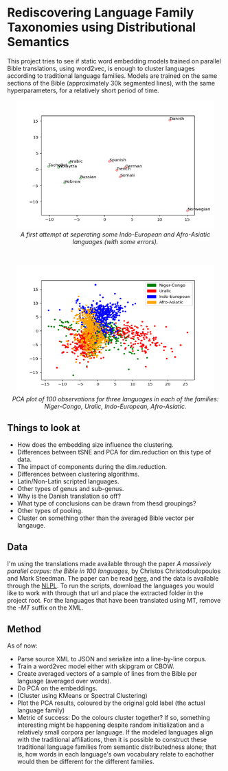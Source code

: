 # Rediscovering Language Family Taxonomies using Distributional Semantics
This project tries to see if static word embedding models trained on parallel Bible translations, using word2vec, is enough to cluster languages according to traditional language families. Models are trained on the same sections of the Bible (approximately 30k segmented lines), with the same hyperparameters, for a relatively short period of time. 

<p align="center">
  <img width="460" height="300" src="img/early_attempt.png">
  <br>
  <em>A first attempt at seperating some Indo-European and Afro-Asiatic languages (with some errors).</em>
</p>

<br>

<p align="center">
  <img width="460" height="300" src="img/four_groups.png">
  <br>
  <em>PCA plot of 100 observations for three languages in each of the families: Niger-Congo, Uralic, Indo-European, Afro-Asiatic.</em>
</p>

## Things to look at 

- How does the embedding size influence the clustering.
- Differences between tSNE and PCA for dim.reduction on this type of data.
- The impact of components during the dim.reduction.
- Differences between clustering algorithms.
- Latin/Non-Latin scripted languages.
- Other types of genus and sub-genus.
- Why is the Danish translation so off?
- What type of conclusions can be drawn from thesd groupings?
- Other types of pooling.
- Cluster on something other than the averaged Bible vector per langauge.

## Data
I'm using the translations made available through the paper *A massively parallel corpus: the Bible in 100 languages*, by Christos Christodoulopoulos and Mark Steedman. The paper can be read [here](https://link.springer.com/article/10.1007/s10579-014-9287-y), and the data is available through the [NLPL](https://opus.nlpl.eu/bible-uedin.php). To run the scripts, download the languages you would like to work with through that url and place the extracted folder in the project root. For the languages that have been translated using MT, remove the *-MT* suffix on the XML.

## Method

As of now:
- Parse source XML to JSON and serialize into a line-by-line corpus.
- Train a word2vec model either with skipgram or CBOW.
- Create averaged vectors of a sample of lines from the Bible per language (averaged over words).
- Do PCA on the embeddings.
- (Cluster using KMeans or Spectral Clustering)
- Plot the PCA results, coloured by the original gold label (the actual language family)
- Metric of success: Do the colours cluster together? If so, something interesting might be happening despite random initialization and a relatively small corpora per language. If the modeled languages align with the traditional affiliations, then it is possible to construct these traditional language families from semantic distributedness alone; that is, how words in each language's own vocabulary relate to eachother would then be different for the different families. 

